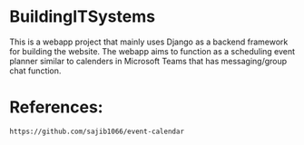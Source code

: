 # BuildingITSystems
This is a webapp project that mainly uses Django as a backend framework for building the website.
The webapp aims to function as a scheduling event planner similar to calenders in Microsoft Teams that has messaging/group chat function.

# References: 
    https://github.com/sajib1066/event-calendar
